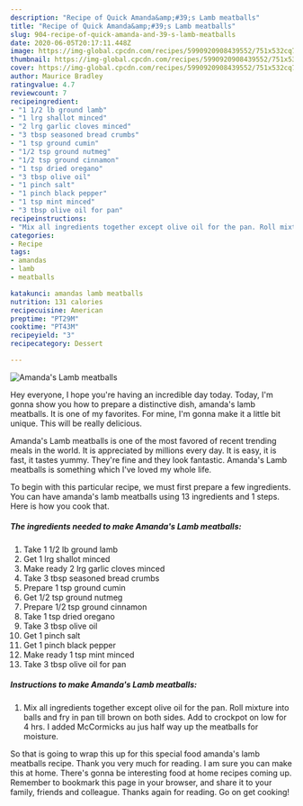 ```yaml
---
description: "Recipe of Quick Amanda&amp;#39;s Lamb meatballs"
title: "Recipe of Quick Amanda&amp;#39;s Lamb meatballs"
slug: 904-recipe-of-quick-amanda-and-39-s-lamb-meatballs
date: 2020-06-05T20:17:11.448Z
image: https://img-global.cpcdn.com/recipes/5990920908439552/751x532cq70/amandas-lamb-meatballs-recipe-main-photo.jpg
thumbnail: https://img-global.cpcdn.com/recipes/5990920908439552/751x532cq70/amandas-lamb-meatballs-recipe-main-photo.jpg
cover: https://img-global.cpcdn.com/recipes/5990920908439552/751x532cq70/amandas-lamb-meatballs-recipe-main-photo.jpg
author: Maurice Bradley
ratingvalue: 4.7
reviewcount: 7
recipeingredient:
- "1 1/2 lb ground lamb"
- "1 lrg shallot minced"
- "2 lrg garlic cloves minced"
- "3 tbsp seasoned bread crumbs"
- "1 tsp ground cumin"
- "1/2 tsp ground nutmeg"
- "1/2 tsp ground cinnamon"
- "1 tsp dried oregano"
- "3 tbsp olive oil"
- "1 pinch salt"
- "1 pinch black pepper"
- "1 tsp mint minced"
- "3 tbsp olive oil for pan"
recipeinstructions:
- "Mix all ingredients together except olive oil for the pan. Roll mixture into balls and fry in pan till brown on both sides. Add to crockpot on low for 4 hrs. I added McCormicks au jus half way up the meatballs for moisture."
categories:
- Recipe
tags:
- amandas
- lamb
- meatballs

katakunci: amandas lamb meatballs 
nutrition: 131 calories
recipecuisine: American
preptime: "PT29M"
cooktime: "PT43M"
recipeyield: "3"
recipecategory: Dessert

---
```



![Amanda&#39;s Lamb meatballs](https://img-global.cpcdn.com/recipes/5990920908439552/751x532cq70/amandas-lamb-meatballs-recipe-main-photo.jpg)

Hey everyone, I hope you're having an incredible day today. Today, I'm gonna show you how to prepare a distinctive dish, amanda&#39;s lamb meatballs. It is one of my favorites. For mine, I'm gonna make it a little bit unique. This will be really delicious.

Amanda&#39;s Lamb meatballs is one of the most favored of recent trending meals in the world. It is appreciated by millions every day. It is easy, it is fast, it tastes yummy. They're fine and they look fantastic. Amanda&#39;s Lamb meatballs is something which I've loved my whole life.




To begin with this particular recipe, we must first prepare a few ingredients. You can have amanda&#39;s lamb meatballs using 13 ingredients and 1 steps. Here is how you cook that.

<!--inarticleads1-->

##### The ingredients needed to make Amanda&#39;s Lamb meatballs:

1. Take 1 1/2 lb ground lamb
1. Get 1 lrg shallot minced
1. Make ready 2 lrg garlic cloves minced
1. Take 3 tbsp seasoned bread crumbs
1. Prepare 1 tsp ground cumin
1. Get 1/2 tsp ground nutmeg
1. Prepare 1/2 tsp ground cinnamon
1. Take 1 tsp dried oregano
1. Take 3 tbsp olive oil
1. Get 1 pinch salt
1. Get 1 pinch black pepper
1. Make ready 1 tsp mint minced
1. Take 3 tbsp olive oil for pan




<!--inarticleads2-->

##### Instructions to make Amanda&#39;s Lamb meatballs:

1. Mix all ingredients together except olive oil for the pan. Roll mixture into balls and fry in pan till brown on both sides. Add to crockpot on low for 4 hrs. I added McCormicks au jus half way up the meatballs for moisture.




So that is going to wrap this up for this special food amanda&#39;s lamb meatballs recipe. Thank you very much for reading. I am sure you can make this at home. There's gonna be interesting food at home recipes coming up. Remember to bookmark this page in your browser, and share it to your family, friends and colleague. Thanks again for reading. Go on get cooking!
